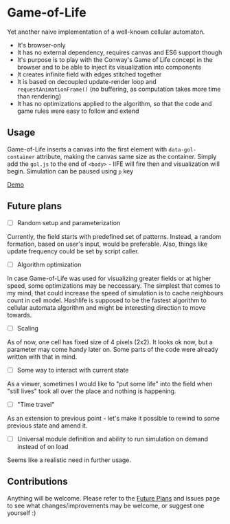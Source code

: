 # Game-of-Life
Yet another naive implementation of a well-known cellular automaton.

- It's browser-only
- It has no external dependency, requires canvas and ES6 support though
- It's purpose is to play with the Conway's Game of Life concept in the browser and to be able to inject its visualization into components
- It creates infinite field with edges stitched together
- It is based on decoupled update-render loop and `requestAnimationFrame()` (no buffering, as computation takes more time than rendering)
- It has no optimizations applied to the algorithm, so that the code and game rules were easy to follow and extend

## Usage
Game-of-Life inserts a canvas into the first element with `data-gol-container` attribute, making the canvas same size as the container. Simply add the `gol.js` to the end of `<body>` - IIFE will fire then and visualization will begin. Simulation can be paused using `p` key

[Demo](http://klaskowski.github.io/Game-of-Life/)

## Future plans
- [ ] Random setup and parameterization

Currently, the field starts with predefined set of patterns. Instead, a random formation, based on user's input, would be preferable. Also, things like update frequency could be set by script caller.

- [ ] Algorithm optimization

In case Game-of-Life was used for visualizing greater fields or at higher speed, some optimizations may be neccessary. The simplest that comes to my mind, that could increase the speed of simulation is to cache neighbours count in cell model. Hashlife is supposed to be the fastest algorithm to cellular automata algorithm and might be interesting direction to move towards.

- [ ] Scaling

As of now, one cell has fixed size of 4 pixels (2x2). It looks ok now, but a parameter may come handy later on. Some parts of the code were already written with that in mind.

- [ ] Some way to interact with current state

As a viewer, sometimes I would like to "put some life" into the field when "still lives" took all over the place and nothing is happening.

- [ ] "Time travel"

As an extension to previous point - let's make it possible to rewind to some previous state and amend it.

- [ ] Universal module definition and ability to run simulation on demand instead of on load

Seems like a realistic need in further usage.

## Contributions
Anything will be welcome. Please refer to the [Future Plans](https://github.com/klaskowski/Game-of-Life#future-plans) and issues page to see what changes/improvements may be welcome, or suggest one yourself :)